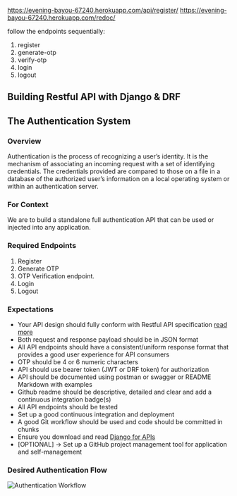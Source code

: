 https://evening-bayou-67240.herokuapp.com/api/register/
https://evening-bayou-67240.herokuapp.com/redoc/

follow the endpoints sequentially: 
1. register
2. generate-otp
3. verify-otp
4. login
5. logout 

## Building Restful API with Django & DRF

## The Authentication System

### Overview

Authentication is the process of recognizing a user’s identity. It is the mechanism of associating an incoming request with a set of identifying credentials. The credentials provided are compared to those on a file in a database of the authorized user’s information on a local operating system or within an authentication server.

### For Context

We are to build a standalone full authentication API that can be used or injected into any application.

### Required Endpoints

1. Register
2. Generate OTP
3. OTP Verification endpoint.
4. Login
5. Logout

### Expectations

- Your API design should fully conform with Restful API specification [read more](https://wiki.onap.org/display/DW/RESTful+API+Design+Specification)
- Both request and response payload should be in JSON format
- All API endpoints should have a consistent/uniform response format that provides a good user experience for API consumers
- OTP should be 4 or 6 numeric characters
- API should use bearer token (JWT or DRF token) for authorization
- API should be documented using postman or swagger or README Markdown with examples
- Github readme should be descriptive, detailed and clear and add a continuous integration badge(s)
- All API endpoints should be tested
- Set up a good continuous integration and deployment
- A good Git workflow should be used and code should be committed in chunks
- Ensure you download and read [Django for APIs](./assets/Django_for_APIs.pdf)
- [OPTIONAL] → Set up a GitHub project management tool for application and self-management

### Desired Authentication Flow

![Authentication Workflow](./assets/auth.png)

